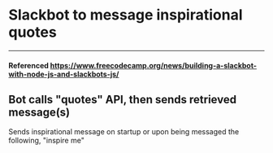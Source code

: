 # Slackbot to message inspirational quotes
---
#### Referenced https://www.freecodecamp.org/news/building-a-slackbot-with-node-js-and-slackbots-js/ 
## Bot calls "quotes" API, then sends retrieved message(s)
Sends inspirational message on startup or upon being messaged the following, "inspire me"